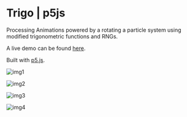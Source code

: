 Trigo | p5js 
=================
Processing Animations powered by a rotating a particle system using modified trigonometric functions and RNGs. 

A live demo can be found [here](http://trigo.glitch.me/).

Built with [p5.js](https://p5js.org/).

![img1](imgs/img1.jpg)

![img2](imgs/img2.jpg)

![img3](imgs/img3.jpg)

![img4](imgs/img4.jpg)